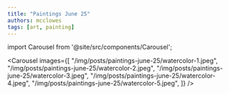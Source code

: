 ```yaml
---
title: "Paintings June 25"
authors: mcclowes
tags: [art, painting]
---
```


import Carousel from '@site/src/components/Carousel';

<!--truncate-->

<Carousel 
  images={[
    "/img/posts/paintings-june-25/watercolor-1.jpeg",
    "/img/posts/paintings-june-25/watercolor-2.jpeg",
    "/img/posts/paintings-june-25/watercolor-3.jpeg",
    "/img/posts/paintings-june-25/watercolor-4.jpeg",
    "/img/posts/paintings-june-25/watercolor-5.jpeg",
  ]}
/> 